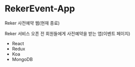 # RekerEvent-App

Reker 사전예약 웹(현재 종료)

Reker 서비스 오픈 전 회원들에게 사전예약을 받는 앱(이벤트 페이지)

- React
- Redux
- Koa
- MongoDB
